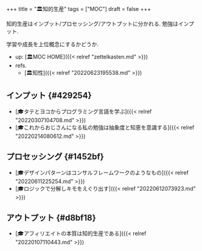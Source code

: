 +++
title = "🏛知的生産"
tags = ["MOC"]
draft = false
+++

知的生産はインプット/プロセッシング/アウトプットに分かれる. 勉強はインプット.

学習や成長を上位概念にするかどうか.

-   up: [🏛MOC HOME]({{< relref "zettelkasten.md" >}})
-   refs.
    -   [🏛知性]({{< relref "20220623195538.md" >}})


## インプット {#429254}

-   [🎓タテとヨコからプログラミング言語を学ぶ]({{< relref "20220307104708.md" >}})
-   [🎓これからおじさんになる私の勉強は抽象度と知恵を意識する]({{< relref "20220214080612.md" >}})


## プロセッシング {#1452bf}

-   [🎓デザインパターンはコンサルフレームワークのようなもの]({{< relref "20220611225254.md" >}})
-   [🎓ロジックで分解しキモをえぐり出す]({{< relref "20220612073923.md" >}})


## アウトプット {#d8bf18}

-   [🎓アフィリエイトの本質は知的生産である]({{< relref "20220107110443.md" >}})
